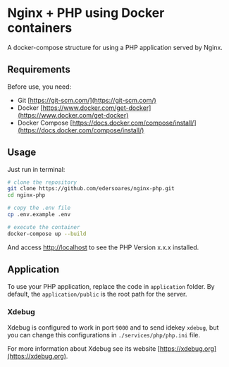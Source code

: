 # Nginx + PHP using Docker containers
A docker-compose structure for using a PHP application served by Nginx.

## Requirements
Before use, you need:

- Git [https://git-scm.com/](https://git-scm.com/)
- Docker [https://www.docker.com/get-docker](https://www.docker.com/get-docker)
- Docker Compose [https://docs.docker.com/compose/install/](https://docs.docker.com/compose/install/)

## Usage

Just run in terminal:

```bash
# clone the repository
git clone https://github.com/edersoares/nginx-php.git
cd nginx-php

# copy the .env file
cp .env.example .env

# execute the container
docker-compose up --build
```
And access [http://localhost](http://localhost) to see the PHP Version x.x.x installed.

## Application

To use your PHP application, replace the code in `application` folder. By default, the `application/public` is the root path for the server.

### Xdebug

Xdebug is configured to work in port `9000` and to send idekey `xdebug`, but you can change this configurations in `./services/php/php.ini` file.

For more information about Xdebug see its website [https://xdebug.org](https://xdebug.org).

